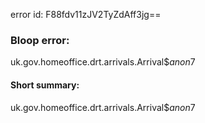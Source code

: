 error id: F88fdv11zJV2TyZdAff3jg==
### Bloop error:

uk.gov.homeoffice.drt.arrivals.Arrival$$anon$7
#### Short summary: 

uk.gov.homeoffice.drt.arrivals.Arrival$$anon$7